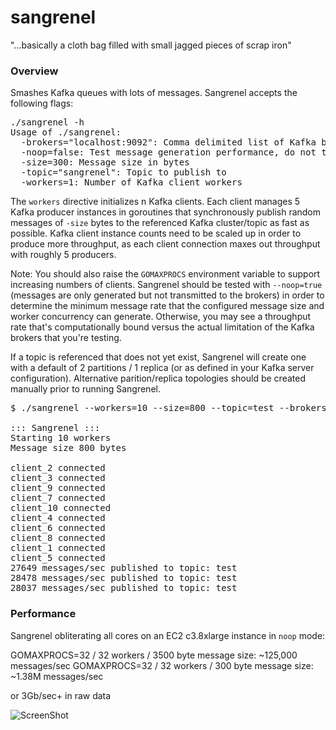 sangrenel
=========

"...basically a cloth bag filled with small jagged pieces of scrap iron"

### Overview

Smashes Kafka queues with lots of messages. Sangrenel accepts the following flags:

<pre>
./sangrenel -h
Usage of ./sangrenel:
  -brokers="localhost:9092": Comma delimited list of Kafka brokers
  -noop=false: Test message generation performance, do not transmit messages
  -size=300: Message size in bytes
  -topic="sangrenel": Topic to publish to
  -workers=1: Number of Kafka client workers
</pre>

The <code>workers</code> directive initializes n Kafka clients. Each client manages 5 Kafka producer instances in goroutines that synchronously publish random messages of <code>-size</code> bytes to the referenced Kafka cluster/topic as fast as possible. Kafka client instance counts need to be scaled up in order to produce more throughput, as each client connection maxes out throughput with roughly 5 producers. 

Note: You should also raise the <code>GOMAXPROCS</code> environment variable to support increasing numbers of clients. Sangrenel should be tested with <code>--noop=true</code> (messages are only generated but not transmitted to the brokers) in order to determine the minimum message rate that the configured message size and worker concurrency can generate. Otherwise, you may see a throughput rate that's computationally bound versus the actual limitation of the Kafka brokers that you're testing.

If a topic is referenced that does not yet exist, Sangrenel will create one with a default of 2 partitions / 1 replica (or as defined in your Kafka server configuration). Alternative parition/replica topologies should be created manually prior to running Sangrenel.

<pre>
$ ./sangrenel --workers=10 --size=800 --topic=test --brokers=10.0.1.37:9092,10.0.1.40:9092,10.0.1.62:9092

::: Sangrenel :::
Starting 10 workers
Message size 800 bytes

client_2 connected
client_3 connected
client_9 connected
client_7 connected
client_10 connected
client_4 connected
client_6 connected
client_8 connected
client_1 connected
client_5 connected
27649 messages/sec published to topic: test
28478 messages/sec published to topic: test
28037 messages/sec published to topic: test
</pre>

### Performance

Sangrenel obliterating all cores on an EC2 c3.8xlarge instance in <code>noop</code> mode:

GOMAXPROCS=32 / 32 workers / 3500 byte message size: ~125,000 messages/sec
GOMAXPROCS=32 / 32 workers / 300 byte message size: ~1.38M messages/sec

or 3Gb/sec+ in raw data

![ScreenShot](http://us-east.manta.joyent.com/jalquiza/public/github/sangrenel.png)
